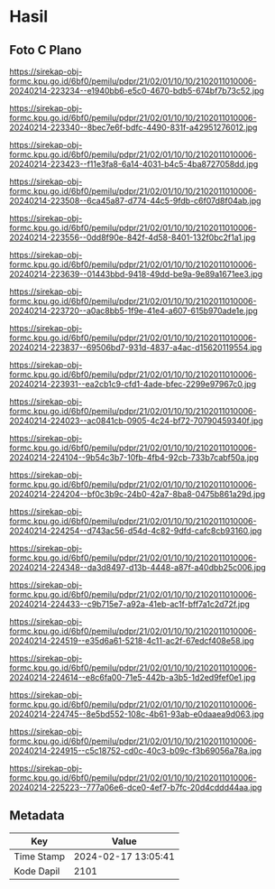 # Hasil

## Foto C Plano

https://sirekap-obj-formc.kpu.go.id/6bf0/pemilu/pdpr/21/02/01/10/10/2102011010006-20240214-223234--e1940bb6-e5c0-4670-bdb5-674bf7b73c52.jpg

https://sirekap-obj-formc.kpu.go.id/6bf0/pemilu/pdpr/21/02/01/10/10/2102011010006-20240214-223340--8bec7e6f-bdfc-4490-831f-a42951276012.jpg

https://sirekap-obj-formc.kpu.go.id/6bf0/pemilu/pdpr/21/02/01/10/10/2102011010006-20240214-223423--f11e3fa8-6a14-4031-b4c5-4ba8727058dd.jpg

https://sirekap-obj-formc.kpu.go.id/6bf0/pemilu/pdpr/21/02/01/10/10/2102011010006-20240214-223508--6ca45a87-d774-44c5-9fdb-c6f07d8f04ab.jpg

https://sirekap-obj-formc.kpu.go.id/6bf0/pemilu/pdpr/21/02/01/10/10/2102011010006-20240214-223556--0dd8f90e-842f-4d58-8401-132f0bc2f1a1.jpg

https://sirekap-obj-formc.kpu.go.id/6bf0/pemilu/pdpr/21/02/01/10/10/2102011010006-20240214-223639--01443bbd-9418-49dd-be9a-9e89a1671ee3.jpg

https://sirekap-obj-formc.kpu.go.id/6bf0/pemilu/pdpr/21/02/01/10/10/2102011010006-20240214-223720--a0ac8bb5-1f9e-41e4-a607-615b970ade1e.jpg

https://sirekap-obj-formc.kpu.go.id/6bf0/pemilu/pdpr/21/02/01/10/10/2102011010006-20240214-223837--69506bd7-931d-4837-a4ac-d15620119554.jpg

https://sirekap-obj-formc.kpu.go.id/6bf0/pemilu/pdpr/21/02/01/10/10/2102011010006-20240214-223931--ea2cb1c9-cfd1-4ade-bfec-2299e97967c0.jpg

https://sirekap-obj-formc.kpu.go.id/6bf0/pemilu/pdpr/21/02/01/10/10/2102011010006-20240214-224023--ac0841cb-0905-4c24-bf72-70790459340f.jpg

https://sirekap-obj-formc.kpu.go.id/6bf0/pemilu/pdpr/21/02/01/10/10/2102011010006-20240214-224104--9b54c3b7-10fb-4fb4-92cb-733b7cabf50a.jpg

https://sirekap-obj-formc.kpu.go.id/6bf0/pemilu/pdpr/21/02/01/10/10/2102011010006-20240214-224204--bf0c3b9c-24b0-42a7-8ba8-0475b861a29d.jpg

https://sirekap-obj-formc.kpu.go.id/6bf0/pemilu/pdpr/21/02/01/10/10/2102011010006-20240214-224254--d743ac56-d54d-4c82-9dfd-cafc8cb93160.jpg

https://sirekap-obj-formc.kpu.go.id/6bf0/pemilu/pdpr/21/02/01/10/10/2102011010006-20240214-224348--da3d8497-d13b-4448-a87f-a40dbb25c006.jpg

https://sirekap-obj-formc.kpu.go.id/6bf0/pemilu/pdpr/21/02/01/10/10/2102011010006-20240214-224433--c9b715e7-a92a-41eb-ac1f-bff7a1c2d72f.jpg

https://sirekap-obj-formc.kpu.go.id/6bf0/pemilu/pdpr/21/02/01/10/10/2102011010006-20240214-224519--e35d6a61-5218-4c11-ac2f-67edcf408e58.jpg

https://sirekap-obj-formc.kpu.go.id/6bf0/pemilu/pdpr/21/02/01/10/10/2102011010006-20240214-224614--e8c6fa00-71e5-442b-a3b5-1d2ed9fef0e1.jpg

https://sirekap-obj-formc.kpu.go.id/6bf0/pemilu/pdpr/21/02/01/10/10/2102011010006-20240214-224745--8e5bd552-108c-4b61-93ab-e0daaea9d063.jpg

https://sirekap-obj-formc.kpu.go.id/6bf0/pemilu/pdpr/21/02/01/10/10/2102011010006-20240214-224915--c5c18752-cd0c-40c3-b09c-f3b69056a78a.jpg

https://sirekap-obj-formc.kpu.go.id/6bf0/pemilu/pdpr/21/02/01/10/10/2102011010006-20240214-225223--777a06e6-dce0-4ef7-b7fc-20d4cddd44aa.jpg


## Metadata

| Key        | Value               |
| ---------- | ------------------- |
| Time Stamp | 2024-02-17 13:05:41 |
| Kode Dapil | 2101                |



